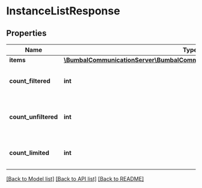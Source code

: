 # InstanceListResponse

## Properties
Name | Type | Description | Notes
------------ | ------------- | ------------- | -------------
**items** | [**\BumbalCommunicationServer\BumbalCommunicationServer\Model\InstanceModel[]**](InstanceModel.md) |  | [optional] 
**count_filtered** | **int** | Count of total items with filters in place | [optional] 
**count_unfiltered** | **int** | Count of total items without filters in place | [optional] 
**count_limited** | **int** | Count of items with limit in place | [optional] 

[[Back to Model list]](../README.md#documentation-for-models) [[Back to API list]](../README.md#documentation-for-api-endpoints) [[Back to README]](../README.md)


